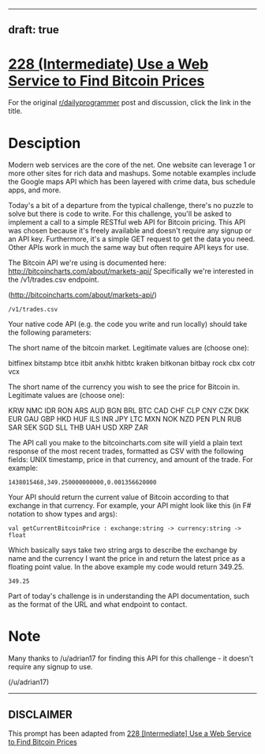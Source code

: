---
draft: true
----

# [228 (Intermediate) Use a Web Service to Find Bitcoin Prices](https://www.reddit.com/r/dailyprogrammer/comments/3hj4o2/20150819_challenge_228_intermediate_use_a_web/)

For the original [r/dailyprogrammer](https://www.reddit.com/r/dailyprogrammer/) post and discussion, click the link in the title.

# Desciption
Modern web services are the core of the net. One website can leverage 1 or more other sites for rich data and mashups. Some notable examples include the Google maps API which has been layered with crime data, bus schedule apps, and more. 

Today's a bit of a departure from the typical challenge, there's no puzzle to solve but there is code to write. For this challenge, you'll be asked to implement a call to a simple RESTful web API for Bitcoin pricing. This API was chosen because it's freely available and doesn't require any signup or an API key. Furthermore, it's a simple GET request to get the data you need. Other APIs work in much the same way but often require API keys for use. 

The Bitcoin API we're using is documented here: http://bitcoincharts.com/about/markets-api/ Specifically we're interested in the /v1/trades.csv endpoint. 

(http://bitcoincharts.com/about/markets-api/)

```
/v1/trades.csv
```
Your native code API (e.g. the code you write and run locally) should take the following parameters:

The short name of the bitcoin market. Legitimate values are (choose one):

bitfinex
bitstamp
btce
itbit
anxhk
hitbtc
kraken
bitkonan
bitbay
rock
cbx
cotr
vcx

The short name of the currency you wish to see the price for Bitcoin in. Legitimate values are (choose one):

KRW
NMC
IDR
RON
ARS
AUD
BGN
BRL
BTC
CAD
CHF
CLP
CNY
CZK
DKK
EUR
GAU
GBP
HKD
HUF
ILS
INR
JPY
LTC
MXN
NOK
NZD
PEN
PLN
RUB
SAR
SEK
SGD
SLL
THB
UAH
USD
XRP
ZAR

The API call you make to the bitcoincharts.com site will yield a plain text response of the most recent trades, formatted as CSV with the following fields: UNIX timestamp, price in that currency, and amount of the trade. For example:


```
1438015468,349.250000000000,0.001356620000
```
Your API should return the current value of Bitcoin according to that exchange in that currency. For example, your API might look like this (in F# notation to show types and args):


```
val getCurrentBitcoinPrice : exchange:string -> currency:string -> float
```
Which basically says take two string args to describe the exchange by name and the currency I want the price in and return the latest price as a floating point value. In the above example my code would return 349.25. 


```
349.25
```
Part of today's challenge is in understanding the API documentation, such as the format of the URL and what endpoint to contact. 

# Note
Many thanks to /u/adrian17 for finding this API for this challenge - it doesn't require any signup to use. 

(/u/adrian17)

----
## **DISCLAIMER**
This prompt has been adapted from [228 [Intermediate] Use a Web Service to Find Bitcoin Prices](https://www.reddit.com/r/dailyprogrammer/comments/3hj4o2/20150819_challenge_228_intermediate_use_a_web/
)
